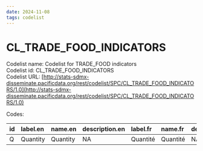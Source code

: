```yaml
---
date: 2024-11-08
tags: codelist
---
```


# CL_TRADE_FOOD_INDICATORS

Codelist name: Codelist for TRADE_FOOD indicators  
Codelist id: CL_TRADE_FOOD_INDICATORS  
Codelist URL: [http://stats-sdmx-disseminate.pacificdata.org/rest/codelist/SPC/CL_TRADE_FOOD_INDICATORS/1.0](http://stats-sdmx-disseminate.pacificdata.org/rest/codelist/SPC/CL_TRADE_FOOD_INDICATORS/1.0)  

Codes:  

|id |label.en |name.en  |description.en |label.fr |name.fr  |description.fr |
|:--|:--------|:--------|:--------------|:--------|:--------|:--------------|
|Q  |Quantity |Quantity |NA             |Quantité |Quantité |NA             |
